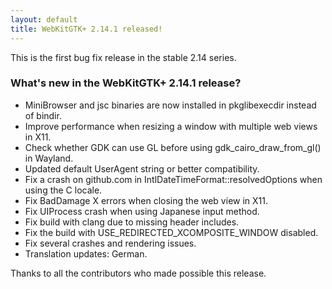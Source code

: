 ```yaml
---
layout: default
title: WebKitGTK+ 2.14.1 released!
---
```


This is the first bug fix release in the stable 2.14 series.

### What's new in the WebKitGTK+ 2.14.1 release?

 - MiniBrowser and jsc binaries are now installed in pkglibexecdir instead of bindir.
 - Improve performance when resizing a window with multiple web views in X11.
 - Check whether GDK can use GL before using gdk_cairo_draw_from_gl() in Wayland.
 - Updated default UserAgent string or better compatibility.
 - Fix a crash on github.com in IntlDateTimeFormat::resolvedOptions when using the C locale.
 - Fix BadDamage X errors when closing the web view in X11.
 - Fix UIProcess crash when using Japanese input method.
 - Fix build with clang due to missing header includes.
 - Fix the build with USE_REDIRECTED_XCOMPOSITE_WINDOW disabled.
 - Fix several crashes and rendering issues.
 - Translation updates: German.

Thanks to all the contributors who made possible this release.
